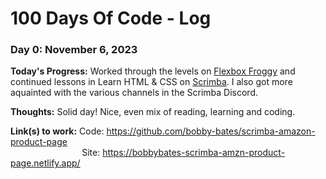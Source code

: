 # 100 Days Of Code - Log

### Day 0: November 6, 2023

**Today's Progress:** Worked through the levels on [Flexbox Froggy](https://flexboxfroggy.com/) and continued lessons in Learn HTML & CSS on [Scrimba](https://scrimba.com). I also got more aquainted with the various channels in the Scrimba Discord.

**Thoughts:** Solid day! Nice, even mix of reading, learning and coding.

**Link(s) to work:** Code: https://github.com/bobby-bates/scrimba-amazon-product-page \
&nbsp;&nbsp;&nbsp;&nbsp;&nbsp;&nbsp;&nbsp;&nbsp;&nbsp;&nbsp;&nbsp;&nbsp;&nbsp;&nbsp;&nbsp;&nbsp;&nbsp;&nbsp;&nbsp;&nbsp;&nbsp;&nbsp;&nbsp;&nbsp;&nbsp;&nbsp;&nbsp;&nbsp; Site: https://bobbybates-scrimba-amzn-product-page.netlify.app/  
